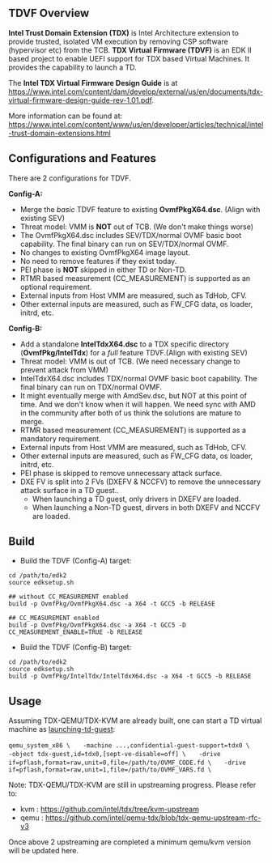 TDVF Overview
-------------

**Intel Trust Domain Extension (TDX)** is Intel Architecture extension
to provide trusted, isolated VM execution by removing CSP software
(hypervisor etc) from the TCB. **TDX Virtual Firmware (TDVF)** is an
EDK II based project to enable UEFI support for TDX based Virtual
Machines. It provides the capability to launch a TD.

The **Intel TDX Virtual Firmware Design Guide** is at
https://www.intel.com/content/dam/develop/external/us/en/documents/tdx-virtual-firmware-design-guide-rev-1.01.pdf.

More information can be found at:
https://www.intel.com/content/www/us/en/developer/articles/technical/intel-trust-domain-extensions.html


Configurations and Features
----------------------------

There are 2 configurations for TDVF.

**Config-A:**
 - Merge the *basic* TDVF feature to existing **OvmfPkgX64.dsc**. (Align
   with existing SEV)
 - Threat model: VMM is **NOT** out of TCB. (We don't make things worse)
 - The OvmfPkgX64.dsc includes SEV/TDX/normal OVMF basic boot capability.
   The final binary can run on SEV/TDX/normal OVMF.
 - No changes to existing OvmfPkgX64 image layout.
 - No need to remove features if they exist today.
 - PEI phase is **NOT** skipped in either TD or Non-TD.
 - RTMR based measurement (CC_MEASUREMENT) is supported as an optional requirement.
 - External inputs from Host VMM are measured, such as TdHob, CFV.
 - Other external inputs are measured, such as FW_CFG data, os loader,
   initrd, etc.

**Config-B:**
 - Add a standalone **IntelTdxX64.dsc** to a TDX specific directory
   (**OvmfPkg/IntelTdx**) for a *full* feature TDVF.(Align with existing SEV)
 - Threat model: VMM is out of TCB. (We need necessary change to prevent
   attack from VMM)
 - IntelTdxX64.dsc includes TDX/normal OVMF basic boot capability. The final
   binary can run on TDX/normal OVMF.
 - It might eventually merge with AmdSev.dsc, but NOT at this point of
   time. And we don't know when it will happen. We need sync with AMD in
   the community after both of us think the solutions are mature to merge.
 - RTMR based measurement (CC_MEASUREMENT) is supported as a mandatory requirement.
 - External inputs from Host VMM are measured, such as TdHob, CFV.
 - Other external inputs are measured, such as FW_CFG data, os loader,
   initrd, etc.
 - PEI phase is skipped to remove unnecessary attack surface.
 - DXE FV is split into 2 FVs (DXEFV & NCCFV) to remove the unnecessary attack
   surface in a TD guest..
   - When launching a TD guest, only drivers in DXEFV are loaded.
   - When launching a Non-TD guest, dirvers in both DXEFV and NCCFV are
     loaded.

Build
------
- Build the TDVF (Config-A) target:
```
cd /path/to/edk2
source edksetup.sh

## without CC_MEASUREMENT enabled
build -p OvmfPkg/OvmfPkgX64.dsc -a X64 -t GCC5 -b RELEASE

## CC_MEASUREMENT enabled
build -p OvmfPkg/OvmfPkgX64.dsc -a X64 -t GCC5 -D CC_MEASUREMENT_ENABLE=TRUE -b RELEASE
```

- Build the TDVF (Config-B) target:
```
cd /path/to/edk2
source edksetup.sh
build -p OvmfPkg/IntelTdx/IntelTdxX64.dsc -a X64 -t GCC5 -b RELEASE
```

Usage
-----

Assuming TDX-QEMU/TDX-KVM are already built, one can start a TD virtual
machine as [launching-td-guest](https://github.com/intel/qemu-tdx/blob/tdx-qemu-upstream-rfc-v3/docs/system/i386/tdx.rst#launching-a-td-tdx-vm):

`qemu_system_x86 \`
`   -machine ...,confidential-guest-support=tdx0 \`
`   -object tdx-guest,id=tdx0,[sept-ve-disable=off] \`
`   -drive if=pflash,format=raw,unit=0,file=/path/to/OVMF_CODE.fd \`
`   -drive if=pflash,format=raw,unit=1,file=/path/to/OVMF_VARS.fd \`

Note:
TDX-QEMU/TDX-KVM are still in upstreaming progress. Please refer to:
 - kvm  : https://github.com/intel/tdx/tree/kvm-upstream
 - qemu : https://github.com/intel/qemu-tdx/blob/tdx-qemu-upstream-rfc-v3

Once above 2 upstreaming are completed a minimum qemu/kvm version will be updated here.

